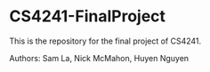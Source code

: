 # CS4241-FinalProject

This is the repository for the final project of CS4241.

Authors: Sam La, Nick McMahon, Huyen Nguyen

